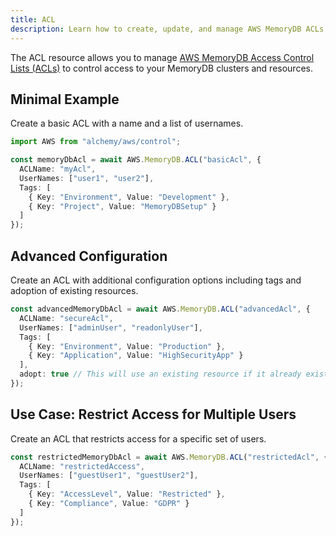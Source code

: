 ```yaml
---
title: ACL
description: Learn how to create, update, and manage AWS MemoryDB ACLs using Alchemy Cloud Control.
---
```



The ACL resource allows you to manage [AWS MemoryDB Access Control Lists (ACLs)](https://docs.aws.amazon.com/memorydb/latest/userguide/) to control access to your MemoryDB clusters and resources.

## Minimal Example

Create a basic ACL with a name and a list of usernames.

```ts
import AWS from "alchemy/aws/control";

const memoryDbAcl = await AWS.MemoryDB.ACL("basicAcl", {
  ACLName: "myAcl",
  UserNames: ["user1", "user2"],
  Tags: [
    { Key: "Environment", Value: "Development" },
    { Key: "Project", Value: "MemoryDBSetup" }
  ]
});
```

## Advanced Configuration

Create an ACL with additional configuration options including tags and adoption of existing resources.

```ts
const advancedMemoryDbAcl = await AWS.MemoryDB.ACL("advancedAcl", {
  ACLName: "secureAcl",
  UserNames: ["adminUser", "readonlyUser"],
  Tags: [
    { Key: "Environment", Value: "Production" },
    { Key: "Application", Value: "HighSecurityApp" }
  ],
  adopt: true // This will use an existing resource if it already exists
});
```

## Use Case: Restrict Access for Multiple Users

Create an ACL that restricts access for a specific set of users.

```ts
const restrictedMemoryDbAcl = await AWS.MemoryDB.ACL("restrictedAcl", {
  ACLName: "restrictedAccess",
  UserNames: ["guestUser1", "guestUser2"],
  Tags: [
    { Key: "AccessLevel", Value: "Restricted" },
    { Key: "Compliance", Value: "GDPR" }
  ]
});
```
